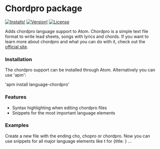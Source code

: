 # Chordpro package
[![Installs!](https://img.shields.io/apm/dm/language-chordpro.svg?style=flat-square)](https://atom.io/packages/language-chordpro)
[![Version!](https://img.shields.io/apm/v/language-chordpro.svg?style=flat-square)](https://atom.io/packages/language-chordpro)
[![License](https://img.shields.io/apm/l/language-chordpro.svg?style=flat-square)](https://github.com/spiehler/language-chordpro/blob/master/LICENSE.md)

Adds chordpro language support to Atom. Chordpro is a simple text file format to write lead sheets, songs with lyrics and chords. If you want to learn more about chordpro and what you can do with it, check out the [official site](http://www.chordpro.org).

### Installation
The chordpro support can be installed through Atom. Alternatively you can use 'apm':

'apm install language-chordpro'

### Features
* Syntax highlighting when editing chordpro files
* Snippets for the most important language elements

### Examples
Create a new file with the ending cho, chopro or chordpro. Now you can use snippets for all major language elements like t for {title: } ...